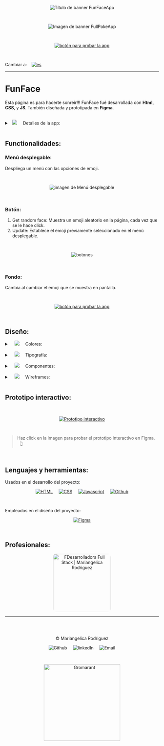 <p align="center"><img src="images/readme-images/funFace_title.webp" alt="Título de banner FunFaceApp"/></p>

<br>

<p align="center"><img src="images/readme-images/banner_img_readme.svg" alt="Imagen de banner FullPokeApp"/></p>

<br>

<p align="center"><a href="https://gromarant.github.io/FunFace/" target="_blank"><img src="images/readme-images/cta_button.webp" alt="botón para probar la app"/></a></p>

<br>

Cambiar a:&nbsp; &nbsp; [![es](https://img.shields.io/badge/idioma-Inglés-green.svg)](README.md)

---

# FunFace
Esta página es para hacerte sonreír!!! FunFace fué desarrollada con **Html, CSS**, y **JS**. También diseñada y prototipada en **Figma**. &nbsp; &nbsp; 

<br>

<details>
<summary>
   &nbsp; <img src="images/readme-images/details_readme.svg"/> &nbsp; &nbsp;
  Detalles de la app:
</summary>


### Aleatorio:

 > en la app se implementaron características para cambiar de forma aleatoria como son:
  - **Color de fondo:**  &nbsp; modificado a través de javascript la propiedad background-color representado en rgb.
  - **Emoji**  &nbsp; establecido por la app con javascript, establece un número aleatorio que corresponde al índice del emoji en la lista.

<br>

<p align="center"><a href="https://gromarant.github.io/FunFace/" target="_blank"><img src="images/readme-images/btnPrueba_readme.svg" alt="botón para probar la app"/></a></p>

</details>

<br>

## Functionalidades:

### Menú desplegable:

Despliega un menú con las opciones de emoji.<br>

<br>

<p align="center"><img src="images/readme-images/dropdown_readme.svg" alt="imagen de Menú desplegable"/>
</p>

<br>

### Botón:
1. Get random face: Muestra un emoji aleatorio en la página, cada vez que se le hace click.<br>
2. Update: Establece el emoji previamente seleccionado en el menú desplegable.<br>

<br>

<p align="center"><img src="images/readme-images/buttons_readme.webp" alt="botones"/></p>

<br>

### Fondo: 
Cambia al cambiar el emoji que se muestra en pantalla.

<br>

<p align="center"><a href="https://gromarant.github.io/FunFace/" target="_blank"><img src="images/readme-images/btnPrueba_readme.svg" alt="botón para probar la app"/></a></p>

<br>

<h2 id="design">Diseño:</h2>

<details>
<summary>
 &nbsp; &nbsp; <img src="images/readme-images/color.webp"/> &nbsp; &nbsp; Colores:
</summary>

### Paleta de colores:
La paleta de colores usada en el proyecto incluye colores brillantes para generar emoción y energía.

<p align="center"><img src="images/readme-images/colours.svg" alt="Color variations (color palette)"/></p>
<p align="center">Variaciones de color usadas para crear la paleta de colores.</p>

<br>

### Detalles de color:
Informacion mostrada en el sistema de diseño para mantener la coherencia visual de la aplicación.

<br>

<p align="center"><img src="images/readme-images/color_information.webp" alt="Design system's color documentation."/></p>

<br>

- **Category:** muestra la categoría y/o nombre general del color.
- **Color sample:** es la representación visual que corresponde al color.
- **Color hex value:** es el nombre del color en nomenclatura hexadecimal.
- **Color naming:** representa la convención usada para nombrar colores en el sistema de diseño del proyecto.

<br>

<a href="#design">Volver a la sección Diseño</a>

</details>

<br>

<details>
<summary>
 &nbsp; &nbsp; <img src="images/readme-images/typography.webp"/> &nbsp; &nbsp; Tipografía:
</summary>
<br>

<p align="center"><img src="images/readme-images/typography_samples.svg" alt="Tipografía"/></p>
<p align="center">familia tipográfica usada en la app.</p>


<br>

<p align="center"><img src="images/readme-images/typography_info.svg" alt="Documentación de tipografía"/></p>
<p align="center">Documentación de familias tipográficas en el sistema de diseño.</p>

<br>

Información de las familias tipográficas mostrada en el sistema de diseño incluyen: font-family, font-weight, font-size y letter-spacing. Esta es la misma información usada en la maquetación de la app.

<br>

<a href="#design">Volver a la sección Diseño</a>

</details>

<br>

<details>
<summary>
 &nbsp; &nbsp; <img src="images/readme-images/components.webp"/> &nbsp; &nbsp; Componentes:
</summary>
<br>

<p align="center"><img src="images/readme-images/buttons_specifications.svg" alt="botón Get Random face"/></p>
<p align="center">Especificaciones del botón de "Get Random face" en el sistema de diseño.</p>

<br>

<a href="#design">Volver a la sección Diseño</a>

</details>

<br>
<details>
<summary>
 &nbsp; &nbsp; <img src="images/readme-images/wireframe.svg"/> &nbsp; &nbsp;  Wireframes:
</summary>

<br>

> Los Wireframes son prototipos de baja fidelidad (poco detalle) que sirven cómo guía visual y representan el esqueleto de una página y/o componente.

<br>

## Aplicación FunFace:

### Prototipo de móvil

### Detalles: 

**1. &nbsp; &nbsp; Imagen de emoji:** es la imagen mostrada en la aplicación.<br>
**2. &nbsp; &nbsp; Botón Get Random face:** permite cambiar la imagen mostrada aleatoriamente.<br>
**3. &nbsp; &nbsp; Menú desplegable:** contiene las opciones de imagen disponibles.<br>
**4. &nbsp; &nbsp; Botón de Update:** establece como imagen la opción seleccionada en el menú desplegable.<br>


<p align="center"><img src="images/readme-images/mobile_wireframe.svg" alt="Wireframe de móvil"/></p>
<p align="center">Diseño de prototipo de móvil</p>

<br>

### Wireframe en alta fidelidad:

<br>

<p align="center"><img src="images/readme-images/mobile_wireframe_high.svg" alt="diseño de móvil" title="Wireframe (diseño de prototipo) de móvil en alta fidelidad"/></p>

<br>

<a href="#design">Volver a la sección Diseño</a>

<br>

---

<br>

### Prototipo de tablet

### Detalles: 

**1. &nbsp; &nbsp; Imagen de emoji:** es la imagen mostrada en la aplicación.<br>
**2. &nbsp; &nbsp; Botón Get Random face:** permite cambiar la imagen mostrada aleatoriamente.<br>
**3. &nbsp; &nbsp; Menú desplegable:** contiene las opciones de imagen disponibles.<br>
**4. &nbsp; &nbsp; Botón de Update:** establece como imagen la opción seleccionada en el menú desplegable.<br>


<p align="center"><img src="images/readme-images/tablet_wireframe.svg" alt="Wireframe de tablet"/></p>
<p align="center">Diseño de prototipo de tablet</p>

<br>

### Wireframe en alta fidelidad:

<br>

<p align="center"><img src="images/readme-images/tablet_wireframe_high.svg" alt="diseño de tablet" title="Wireframe (diseño de prototipo) de tablet en alta fidelidad"/></p>

<br>

<a href="#design">Volver a la sección Diseño</a>

<br>

---

<br>

### Prototipo de pc

### Detalles: 

**1. &nbsp; &nbsp; Imagen de emoji:** es la imagen mostrada en la aplicación.<br>
**2. &nbsp; &nbsp; Botón Get Random face:** permite cambiar la imagen mostrada aleatoriamente.<br>
**3. &nbsp; &nbsp; Menú desplegable:** contiene las opciones de imagen disponibles.<br>
**4. &nbsp; &nbsp; Botón de Update:** establece como imagen la opción seleccionada en el menú desplegable.<br>


<p align="center"><img src="images/readme-images/desktop_wireframe.svg" alt="Wireframe de pc"/></p>
<p align="center">Diseño de prototipo de pc</p>

<br>

### Wireframe en alta fidelidad:

<br>

<p align="center"><img src="images/readme-images/desktop_wireframe_high.svg" alt="diseño de pc" title="Wireframe (diseño de prototipo) de pc en alta fidelidad"/></p>

<br>

<a href="#design">Volver a la sección Diseño</a>

<br>

---
</details>
<br>

## Prototipo interactivo:

<br>

<p align="center"><a href="https://www.figma.com/proto/fV01fBdBQbbT5fScqf7ro1/FunFace?page-id=15%3A772&node-id=15-933&viewport=758%2C109%2C0.05&scaling=scale-down&starting-point-node-id=15%3A1603&mode=design&t=el8vVvA5SLjxGeeg-1" target="_blank"><img src="images/readme-images/protoype_readme.svg" alt="Prototipo interactivo" title="Prueba el prototipo"/></p></a>

<br>

> Haz click en la imagen para probar el prototipo interactivo en Figma.  &nbsp; &nbsp; 👆

<br>

## Lenguajes y herramientas:

Usados en el desarrollo del proyecto:

<p align="center">
<a href="https://developer.mozilla.org/en-US/docs/Web/HTML" target="_blank"><img src="images/readme-images/html_readme_dark_aqua.svg" title="Saber más sobre HTML" alt="HTML"/></a> &nbsp; &nbsp;
<a href="https://developer.mozilla.org/en-US/docs/Web/CSS" target="_blank"><img src="images/readme-images/css_readme_dark_aqua.svg" title="Saber más sobre CSS" alt="CSS"/></a> &nbsp; &nbsp;
<a href="https://developer.mozilla.org/en-US/docs/Web/JavaScript" target="_blank"><img src="images/readme-images/javascript_readme_dark_aqua.svg" title="Saber más sobre Javascript" alt="Javascript"/></a> &nbsp; &nbsp;
<a href="https://github.com/about" target="_blank"><img src="images/readme-images/github_readme_dark_aqua.svg" title="Saber más sobre Github" alt="Github"/></a>
</p>

<br>

Empleados en el diseño del proyecto:

<p align="center">
<a href="https://www.figma.com/" target="_blank"><img src="images/readme-images/figma_readme_dark_aqua.svg" title="Saber más sobre Figma" alt="Figma"/></a>
</p>

<br>

## Profesionales:

<a href="https://www.linkedin.com/in/mariangelicarodriguezperez/">
<p align="center"><img src="images/readme-images/professionalCard.webp" style="width:190px; border-radius: 10px;" alt="FDesarrolladora Full Stack | Mariangelica Rodriguez" title="Ver mi perfil de LinkedIn"/></p>
</a>

---

<br><br>

<p align="center">© Mariangelica Rodriguez</p>

<p align="center">
<a style="text-decoration:none; cursor:pointer;" href="https://github.com/Gromarant"><img src="images/readme-images/github_readme.svg" alt="Github" title="Visitar mi perfil de  Github"/></a> &nbsp; &nbsp;
<a style="text-decoration:none; cursor:pointer;" href="https://www.linkedin.com/in/mariangelicarodriguezperez/"><img src="images/readme-images/linkedIn_readme.svg" alt="linkedIn" title="Ver mi perfil de LinkedIn"/></a> &nbsp; &nbsp;
<a style="text-decoration:none; cursor:pointer;" href="mailto:contacto@gromarant.com"><img src="images/readme-images/mail_readme.svg" alt="Email" title="Contactarme por correo"/></a>
</p>

<br>
<p align="center"><a href="https://www.gromarant.com/"><img src="images/readme-images/logoGromarant-2023.webp" style="width:250px;" alt="Gromarant" title="Visitar Portafolio web"/></a></p>